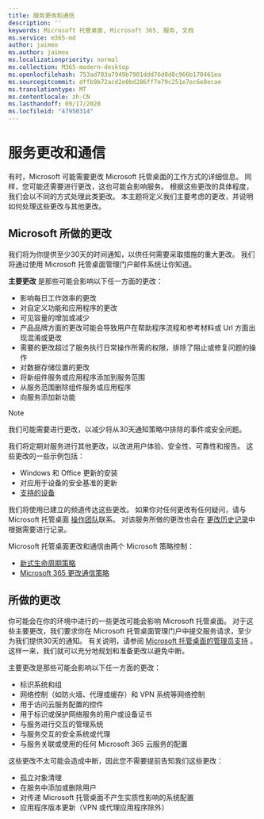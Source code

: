 ```yaml
---
title: 服务更改和通信
description: ''
keywords: Microsoft 托管桌面, Microsoft 365, 服务, 文档
ms.service: m365-md
author: jaimeo
ms.author: jaimeo
ms.localizationpriority: normal
ms.collection: M365-modern-desktop
ms.openlocfilehash: 753ad703a7949b7901ddd76d0d8c966b170461ea
ms.sourcegitcommit: dffb9b72acd2e0bd286ff7e79c251e7ec6e8ecae
ms.translationtype: MT
ms.contentlocale: zh-CN
ms.lasthandoff: 09/17/2020
ms.locfileid: "47950314"
---
```

# <a name="service-changes-and-communication"></a>服务更改和通信

有时，Microsoft 可能需要更改 Microsoft 托管桌面的工作方式的详细信息。 同样，您可能还需要进行更改，这也可能会影响服务。 根据这些更改的具体程度，我们会以不同的方式处理此类更改。 本主题将定义我们主要考虑的更改，并说明如何处理这些更改与其他更改。



## <a name="changes-made-by-microsoft"></a>Microsoft 所做的更改

我们将为你提供至少30天的时间通知，以供任何需要采取措施的重大更改。 我们将通过使用 Microsoft 托管桌面管理门户邮件系统让你知道。

**主要更改** 是那些可能会影响以下任一方面的更改：
- 影响每日工作效率的更改
- 对自定义功能和应用程序的更改
- 可见容量的增加或减少
- 产品品牌方面的更改可能会导致用户在帮助程序流程和参考材料或 Url 方面出现混淆或更改
- 需要的更改超过了服务执行日常操作所需的权限，排除了阻止或修复问题的操作
- 对数据存储位置的更改
- 将新组件服务或应用程序添加到服务范围
- 从服务范围删除组件服务或应用程序
- 向服务添加新功能

> [!NOTE]
> 我们可能需要进行更改，以减少将从30天通知策略中排除的事件或安全问题。

我们将定期对服务进行其他更改，以改进用户体验、安全性、可靠性和报告。 这些更改的一些示例包括：

- Windows 和 Office 更新的安装
- 对应用于设备的安全基准的更新
- [支持的设备](device-list.md)

我们将使用已建立的频道传达这些更改。 如果你对任何更改有任何疑问，请与 Microsoft 托管桌面 [操作团队](../working-with-managed-desktop/admin-support.md)联系。 对该服务所做的更改也会在 [更改历史记录](../change-history-managed-desktop.md)中根据需要进行记录。

Microsoft 托管桌面更改和通信由两个 Microsoft 策略控制：
- [新式生命周期策略](https://support.microsoft.com/help/30881/modern-lifecycle-policy)
- [Microsoft 365 更改通信策略](https://docs.microsoft.com/office365/admin/manage/message-center?redirectSourcePath=%252fen-us%252farticle%252fMessage-center-in-Office-365-38FB3333-BFCC-4340-A37B-DEDA509C2093&view=o365-worldwide)

## <a name="changes-you-make"></a>所做的更改

你可能会在你的环境中进行的一些更改可能会影响 Microsoft 托管桌面。 对于这些主要更改，我们要求你在 Microsoft 托管桌面管理门户中提交服务请求，至少为我们提供30天的通知。 有关说明，请参阅 [Microsoft 托管桌面的管理员支持](../working-with-managed-desktop/admin-support.md) 。 这样一来，我们就可以充分地规划和准备更改以避免中断。

主要更改是那些可能会影响以下任一方面的更改：

- 标识系统和组
- 网络控制（如防火墙、代理或缓存）和 VPN 系统等网络控制
- 用于访问云服务配置的控件
- 用于标识或保护网络服务的用户或设备证书
- 与服务进行交互的管理系统
- 与服务交互的安全系统或代理
- 与服务关联或使用的任何 Microsoft 365 云服务的配置

这些更改不太可能会造成中断，因此您不需要提前告知我们这些更改：

- 孤立对象清理
- 在服务中添加或删除用户
- 对传递 Microsoft 托管桌面不产生实质性影响的系统配置
- 应用程序版本更新（VPN 或代理应用程序除外）


